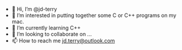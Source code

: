 - 👋 Hi, I’m @jd-terry
- 👀 I’m interested in putting together some C or C++ programs on my mac.
- 🌱 I’m currently learning C++
- 💞️ I’m looking to collaborate on ...
- 📫 How to reach me jd.terry@outlook.com

<!---
jd-terry/jd-terry is a ✨ special ✨ repository because its `README.md` (this file) appears on your GitHub profile.
You can click the Preview link to take a look at your changes.
--->
